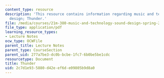 ```yaml
---
content_type: resource
description: 'This resource contains information regarding music and technology: Sound
  design; Thunder.'
file: /media/courses/21m-380-music-and-technology-sound-design-spring-2016/2c7d1e935880d42eef6de09805b9d8a0_MIT21M_380S16_Lec24.pdf
file_type: application/pdf
learning_resource_types:
- Lecture Notes
ocw_type: OCWFile
parent_title: Lecture Notes
parent_type: CourseSection
parent_uid: 277a7be3-dc0b-bcbe-1fc7-6b0be5be1cdc
resourcetype: Document
title: Thunder
uid: 2c7d1e93-5880-d42e-ef6d-e09805b9d8a0
---
```

